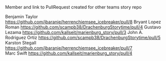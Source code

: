 
Member and link to PullRequest created for other teams story repo

Benjamin Taylor			https://github.com/jbaranie/herrenchiemsee_icebreaker/pull/8
Bryant Lopez Roman 		https://github.com/scampb38/DrachenburgStorytime/pull/4
Gustavo Lezama 			https://github.com/kallseit/marienburg_story/pull/3
John A. Rodriguez Ortiz  https://github.com/scampb38/DrachenburgStorytime/pull/5
Karston Stegall 	    https://github.com/jbaranie/herrenchiemsee_icebreaker/pull/7	
Marc Swift				https://github.com/kallseit/marienburg_story/pull/4